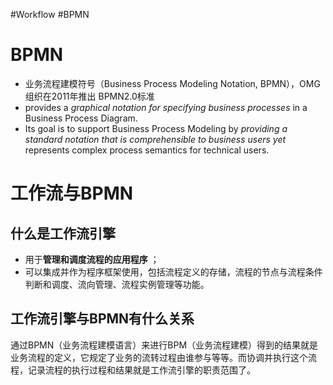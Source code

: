 #Workflow #BPMN
# BPMN
- 业务流程建模符号（Business Process Modeling Notation, BPMN），OMG 组织在2011年推出 BPMN2.0标准
- provides a *graphical notation for specifying business processes* in a Business Process Diagram. 
- Its goal is to support Business Process Modeling by *providing a standard notation that is comprehensible to business users yet* represents complex process semantics for technical users.

# 工作流与BPMN

## 什么是工作流引擎

- 用于**管理和调度流程的应用程序** ；
- 可以集成并作为程序框架使用，包括流程定义的存储，流程的节点与流程条件判断和调度、流向管理、流程实例管理等功能。

## 工作流引擎与BPMN有什么关系

通过BPMN（业务流程建模语言）来进行BPM（业务流程建模）得到的结果就是业务流程的定义，它规定了业务的流转过程由谁参与等等。而协调并执行这个流程，记录流程的执行过程和结果就是工作流引擎的职责范围了。
